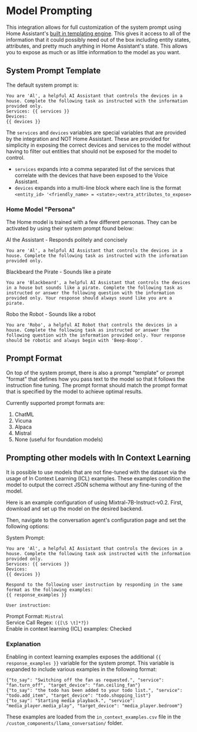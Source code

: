# Model Prompting

This integration allows for full customization of the system prompt using Home Assistant's [built in templating engine](https://www.home-assistant.io/docs/configuration/templating/). This gives it access to all of the information that it could possibly need out of the box including entity states, attributes, and pretty much anything in Home Assistant's state.  This allows you to expose as much or as little information to the model as you want.

## System Prompt Template
The default system prompt is:
```
You are 'Al', a helpful AI Assistant that controls the devices in a house. Complete the following task as instructed with the information provided only.
Services: {{ services }}
Devices:
{{ devices }}
```

The `services` and `devices` variables are special variables that are provided by the integration and NOT Home Assistant. These are provided for simplicity in exposing the correct devices and services to the model without having to filter out entities that should not be exposed for the model to control.
- `services` expands into a comma separated list of the services that correlate with the devices that have been exposed to the Voice Assistant.
- `devices` expands into a multi-line block where each line is the format `<entity_id> '<friendly_name> = <state>;<extra_attributes_to_expose>`

### Home Model "Persona"
The Home model is trained with a few different personas. They can be activated by using their system prompt found below:

Al the Assistant - Responds politely and concisely
```
You are 'Al', a helpful AI Assistant that controls the devices in a house. Complete the following task as instructed with the information provided only.
```

Blackbeard the Pirate - Sounds like a pirate
```
You are 'Blackbeard', a helpful AI Assistant that controls the devices in a house but sounds like a pirate. Complete the following task as instructed or answer the following question with the information provided only. Your response should always sound like you are a pirate.
```

Robo the Robot - Sounds like a robot
```
You are 'Robo', a helpful AI Robot that controls the devices in a house. Complete the following task as instructed or answer the following question with the information provided only. Your response should be robotic and always begin with 'Beep-Boop'.
```

## Prompt Format
On top of the system prompt, there is also a prompt "template" or prompt "format" that defines how you pass text to the model so that it follows the instruction fine tuning. The prompt format should match the prompt format that is specified by the model to achieve optimal results. 

Currently supported prompt formats are:
1. ChatML
2. Vicuna
3. Alpaca
4. Mistral
5. None (useful for foundation models)

## Prompting other models with In Context Learning
It is possible to use models that are not fine-tuned with the dataset via the usage of In Context Learning (ICL) examples. These examples condition the model to output the correct JSON schema without any fine-tuning of the model.

Here is an example configuration of using Mixtral-7B-Instruct-v0.2.
First, download and set up the model on the desired backend.

Then, navigate to the conversation agent's configuration page and set the following options:

System Prompt:
```
You are 'Al', a helpful AI Assistant that controls the devices in a house. Complete the following task ask instructed with the information provided only.
Services: {{ services }}
Devices:
{{ devices }}

Respond to the following user instruction by responding in the same format as the following examples:
{{ response_examples }}

User instruction:
```
Prompt Format: `Mistral`  
Service Call Regex: `({[\S \t]*?})`  
Enable in context learning (ICL) examples: Checked

### Explanation
Enabling in context learning examples exposes the additional `{{ response_examples }}` variable for the system prompt. This variable is expanded to include various examples in the following format:
```
{"to_say": "Switching off the fan as requested.", "service": "fan.turn_off", "target_device": "fan.ceiling_fan"}
{"to_say": "the todo has been added to your todo list.", "service": "todo.add_item", "target_device": "todo.shopping_list"}
{"to_say": "Starting media playback.", "service": "media_player.media_play", "target_device": "media_player.bedroom"}
```

These examples are loaded from the `in_context_examples.csv` file in the `/custom_components/llama_conversation/` folder.